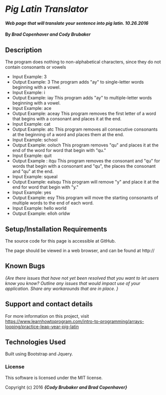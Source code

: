 # _Pig Latin Translator_

#### _Web page that will translate your sentence into pig latin. 10.26.2016_

#### By _**Brad Copenhaver and Cody Brubaker**_

## Description

The program does nothing to non-alphabetical characters, since they do not contain consonants or vowels
* Input Example: 3
* Output Example: 3
The program adds "ay" to single-letter words beginning with a vowel.
* Input Example: i
* Output Example: iay
This program adds "ay" to multiple-letter words beginning with a vowel.
* Input Example: ace
* Output Example: aceay
This program removes the first letter of a word that begins with a consonant and places it at the end.
* Input Example: cat
* Output Example: atc
This program removes all consecutive consonants at the beginning of a word and places them at the end.
* Input Example: school
* Output Example: oolsch
This program removes "qu" and places it at the end of the word for word that begin with "qu."
* Input Example: quit
* Output Example : itqu
This program removes the consonant and "qu" for words that begin with a consonant and "qu", the places the consonant and "qu" at the end.
* Input Example: squeal
* Output Example: ealsqu
This program will remove "y" and place it at the end for word that begin with "y."
* Input Example: yes
* Output Example: esy
This program will move the starting consonants of multiple words to the end of each word.
* Input Example: hello world
* Output Example: elloh orldw



## Setup/Installation Requirements

The source code for this page is accessible at GitHub.

The page should be viewed in a web browser, and can be found at http://

## Known Bugs

_{Are there issues that have not yet been resolved that you want to let users know you know?  Outline any issues that would impact use of your application.  Share any workarounds that are in place. }_

## Support and contact details

For more information on this project, visit https://www.learnhowtoprogram.com/intro-to-programming/arrays-looping/practice-leap-year-pig-latin

## Technologies Used

Built using Bootstrap and Jquery.

### License

This software is licensed under the MIT license.

Copyright (c) 2016 **_{Cody Brubaker and Brad Copenhaver}_**
